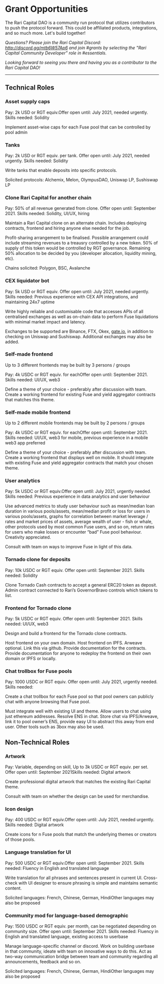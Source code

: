 # Grant Opportunities

The Rari Capital DAO is a community run protocol that utilizes contributors to push the protocol forward. This could be affiliated products, integrations, and so much more. Let's build together!

*Questions? Please join the Rari Capital Discord: http://discord.gg/mtb6W57Ap6 and join #grants by selecting the "Rari Capital Community Developer" role in #essentials.*

*Looking forward to seeing you there and having you as a contributor to the Rari Capital DAO!*

------



## Technical Roles

### **Asset supply caps**

Pay: 2k USD or RGT equiv.Offer open until: July 2021, needed urgently. Skills needed: Solidity

Implement asset-wise caps for each Fuse pool that can be controlled by pool admin

### **Tanks**

Pay: 2k USD or RGT equiv. per tank. Offer open until: July 2021, needed urgently. Skills needed: Solidity

Write tanks that enable deposits into specific protocols.

Solicited protocols: Alchemix, Melon, OlympusDAO, Uniswap LP, Sushiswap LP

### **Clone Rari Capital for another chain**

Pay: 50% of all revenue generated from clone. Offer open until: September 2021. Skills needed: Solidity, UI/UX, hiring

Maintain a Rari Capital clone on an alternate chain. Includes deploying contracts, frontend and hiring anyone else needed for the job.

Profit-sharing arrangement to be finalised. Possible arrangement could include streaming revenues to a treausry controlled by a new token. 50% of supply of this token would be controlled by RGT governance. Remaining 50% allocation to be decided by you (developer allocation, liquidity mining, etc).

Chains solicited: Polygon, BSC, Avalanche

### **CEX liquidator bot**

Pay: 5k USD or RGT equiv. Offer open until: July 2021, needed urgently. Skills needed: Previous experience with CEX API integrations, and maintaining 24x7 uptime

Write highly reliable and customisable code that accesses APIs of all centralised exchanges as well as on-chain data to perform Fuse liquidations with minimal market impact and latency.

Exchanges to be supported are Binance, FTX, Okex, [gate.io](http://gate.io/), in addition to checking on Uniswap and Sushiswap. Additional exchanges may also be added.

### **Self-made frontend**

Up to 3 different frontends may be built by 3 persons / groups

Pay: 4k USDC or RGT equiv. for eachOffer open until: September 2021. Skills needed: UI/UX, web3

Define a theme of your choice - preferably after discussion with team. Create a working frontend for existing Fuse and yield aggregator contracts that matches this theme.

### **Self-made mobile frontend**

Up to 2 different mobile frontends may be built by 2 persons / groups

Pay: 4k USDC or RGT equiv. for eachOffer open until: September 2021. Skills needed: UI/UX, web3 for mobile, previous experience in a mobile web3 app preferred

Define a theme of your choice - preferably after discussion with team. Create a working frontend that displays well on mobile. It should integrate with existing Fuse and yield aggregator contracts that match your chosen theme.

### **User analytics**

Pay: 5k USDC or RGT equiv.Offer open until: July 2021, urgently needed. Skills needed: Previous experience in data analytics and user behaviour

Use advanced metrics to study user behaviour such as mean/median loan duration in various pools/assets, mean/median profit or loss for users in various pools/assets, graphs for correlation between market leverage / rates and market prices of assets, average wealth of user - fish or whale, other protocols used by most common Fuse users, and so on, return rates for users who make losses or encounter “bad” Fuse pool behaviour. Creativity appreciated.

Consult with team on ways to improve Fuse in light of this data.

### **Tornado clone for deposits**

Pay: 10k USDC or RGT equiv. Offer open until: September 2021. Skills needed: Solidity

Clone Tornado Cash contracts to accept a general ERC20 token as deposit. Admin contract connected to Rari’s GovernorBravo controls which tokens to list.

### **Frontend for Tornado clone**

Pay: 5k USDC or RGT equiv. Offer open until: September 2021. Skills needed: UI/UX, web3

Design and build a frontend for the Tornado clone contracts.

Host frontend on your own domain. Host frontend on IPFS. Arweave optional. Link this via github. Provide documentation for the contracts. Provide documentation for anyone to redeploy the frontend on their own domain or IPFS or locally.

### **Chat trollbox for Fuse pools**

Pay: 1000 USDC or RGT equiv. Offer open until: July 2021, urgently needed. Skills needed:

Create a chat trollbox for each Fuse pool so that pool owners can publicly chat with anyone browsing that Fuse pool.

Must integrate well with existing UI and theme. Allow users to chat using just ethereum addresses. Resolve ENS in chat. Store chat via IPFS/Arweave, link it to pool owner’s ENS, provide easy UI to abstract this away from end user. Other tools such as 3box may also be used.



## Non-Technical Roles

### **Artwork**

Pay: Variable, depending on skill, Up to 3k USDC or RGT equiv. per set. Offer open until: September 2021Skills needed: Digital artwork

Create professional digital artwork that matches the existing Rari Capital theme.

Consult with team on whether the design can be used for merchandise.

### **Icon design**

Pay: 400 USDC or RGT equiv.Offer open until: July 2021, needed urgently. Skills needed: Digital artwork

Create icons for n Fuse pools that match the underlying themes or creators of those pools.

### **Language translation for UI**

Pay: 500 USDC or RGT equiv.Offer open until: September 2021. Skills needed: Fluency in English and translated language

Write translation for all phrases and sentences present in current UI. Cross-check with UI designer to ensure phrasing is simple and maintains semantic content.

Solicited languages: French, Chinese, German, HindiOther languages may also be proposed

### **Community mod for language-based demographic**

Pay: 1500 USDC or RGT equiv. per month, can be negotiated depending on community size. Offer open until: September 2021. Skills needed: Fluency in English and translated language, existing access to userbase

Manage language-specific channel or discord. Work on building userbase in that community, ideate with team on innovative ways to do this. Act as two-way communication bridge between team and community regarding all announcements, feedback and so on.

Solicited languages: French, Chinese, German, HindiOther languages may also be proposed